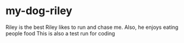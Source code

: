 # my-dog-riley
Riley is the best
Riley likes to run and chase me. Also, he enjoys eating people food
This is also a test run for coding
